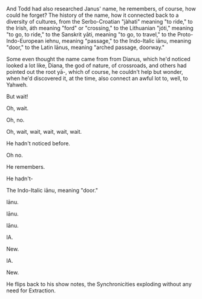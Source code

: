 And Todd had also researched Janus' name, he remembers, of course, how could he forget? The history of the name, how it connected back to a diversity of cultures, from the Serbo-Croatian "jàhati" meaning "to ride," to the Irish, áth meaning "ford" or "crossing," to the Lithuanian "jóti," meaning "to go, to ride," to the Sanskrit yāti, meaning "to go, to travel," to the Proto-Indo-European iehnu, meaning "passage," to the Indo-Italic iānu, meaning "door," to the Latin Iānus, meaning "arched passage, doorway."

Some even thought the name came from from Dianus, which he'd noticed looked a lot like, Diana, the god of nature, of crossroads, and others had pointed out the root yā-, which of course, he couldn't help but wonder, when he'd discovered it, at the time, also connect an awful lot to, well, to Yahweh.

But wait!

Oh, wait.

Oh, no.

Oh, wait, wait, wait, wait, wait.

He hadn't noticed before.

Oh no.

He remembers.

He hadn't-

The Indo-Italic iānu, meaning "door."

Iānu.

Iānu.

Iānu.

IA.

New.

IA.

New.

He flips back to his show notes, the Synchronicities exploding without any need for Extraction.